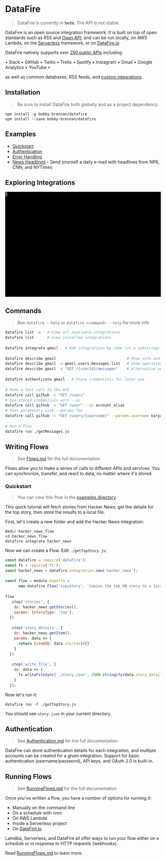 # DataFire
> DataFire is currently in **beta**. The API is not stable.

DataFire is an open source integration framework. It is built on top of open standards such as
RSS and [Open API](https://github.com/OAI/OpenAPI-Specification), and can be run locally, on
AWS Lambda, on the [Serverless](https://github.com/serverless/serverless) framework, or on
[DataFire.io](https://datafire.io)

DataFire natively supports over
[250 public APIs](https://github.com/APIs-guru/openapi-directory) including:

&bull; Slack &bull; GitHub &bull; Twilio &bull; Trello &bull; Spotify &bull;
Instagram &bull; Gmail &bull; Google Analytics &bull; YouTube &bull;

as well as common databases, RSS feeds, and [custom integrations](docs/Integrations.md).

## Installation
> Be sure to install DataFire both globally and as a project dependency.

```
npm install -g bobby-brennan/datafire
npm install --save bobby-brennan/datafire
```

## Examples
* [Quickstart](examples/quickstart)
* [Authentication](examples/authentication)
* [Error Handling](examples/error_handling)
* [News Headlines](examples/headlines) - Send yourself a daily e-mail with headlines from NPR, CNN, and NYTimes

## Exploring Integrations
![Exploing Integrations](./docs/explore.gif)

## Commands
> Run `datafire --help` or `datafire <command> --help` for more info

```bash
datafire list -a   # View all available integrations
datafire list      # View installed integrations

datafire integrate gmail   # Add integrations by name (or a substring)

datafire describe gmail                                # Show info and operations
datafire describe gmail -o gmail.users.messages.list   # Show operation details
datafire describe gmail -o "GET /{userId}/messages"    # Alternative operation name

datafire authenticate gmail   # Store credentials for later use

# Make a test call to the API
datafire call github -o "GET /users"
# Use stored credentials with --as
datafire call github -o "GET /user" --as account_alias
# Pass parameters with --params.foo
datafire call github -i "GET /users/{username}" --params.username karpathy

# Run a flow
datafire run ./getMessages.js
```

## Writing Flows
> See [Flows.md](./docs/Flows.md) for the full documentation

Flows allow you to make a series of calls to different APIs and services.
You can synchronize, transfer, and react to data, no matter where it's stored.

### Quickstart
> You can view this flow in the [examples directory](./examples/quickstart).

This quick tutorial will fetch stories from Hacker News, get the details
for the top story, then store the results to a local file.

First, let's create a new folder and add the Hacker News integration:
```
mkdir hacker_news_flow
cd hacker_news_flow
datafire integrate hacker_news
```

Now we can create a Flow. Edit `./getTopStory.js`:
```js
const datafire = require('datafire');
const fs = require('fs');
const hacker_news = datafire.Integration.new('hacker_news');

const flow = module.exports =
      new datafire.Flow('copyStory', 'Copies the top HN story to a local file');

flow
  .step('stories', {
    do: hacker_news.getStories(),
    params: {storyType: 'top'},
  })

  .step('story_details', {
    do: hacker_news.getItem(),
    params: data => {
      return {itemID: data.stories[0]}
    }
  })

  .step('write_file', {
    do: data => {
      fs.writeFileSync('./story.json', JSON.stringify(data.story_details, null, 2));
    }
  });
```

Now let's run it:
```
datafire run -f ./getTopStory.js
```
You should see `story.json` in your current directory.

## Authentication
> See [Authentication.md](./docs/Authentication.md) for the full documentation

DataFire can store authentication details for each integration, and multiple accounts
can be created for a given integration.
Support for basic authentication (username/password), API keys, and OAuth 2.0 is built-in.

## Running Flows
> See [RunningFlows.md](./docs/RunningFlows.md) for the full documentation

Once you've written a flow, you have a number of options for running it:

* Manually on the command line
* On a schedule with cron
* On AWS Lambda
* Inside a Serverless project
* On [DataFire.io](https://datafire.io)

Lamdba, Serverless, and DataFire all offer ways to run your flow
either on a schedule or in response to HTTP requests (webhooks).

Read [RunningFlows.md](docs/RunningFlows.md) to learn more.
